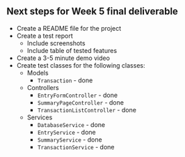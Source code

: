 ## Next steps for Week 5 final deliverable
* Create a README file for the project
* Create a test report
  * Include screenshots
  * Include table of tested features
* Create a 3-5 minute demo video
* Create test classes for the following classes:  
    * Models
      * `Transaction` - done
    * Controllers
      * `EntryFormController` - done
      * `SummaryPageController` - done
      * `TransactionListController` - done
    * Services
      * `DatabaseService` - done
      * `EntryService` - done
      * `SummaryService` - done
      * `TransactionService` - done